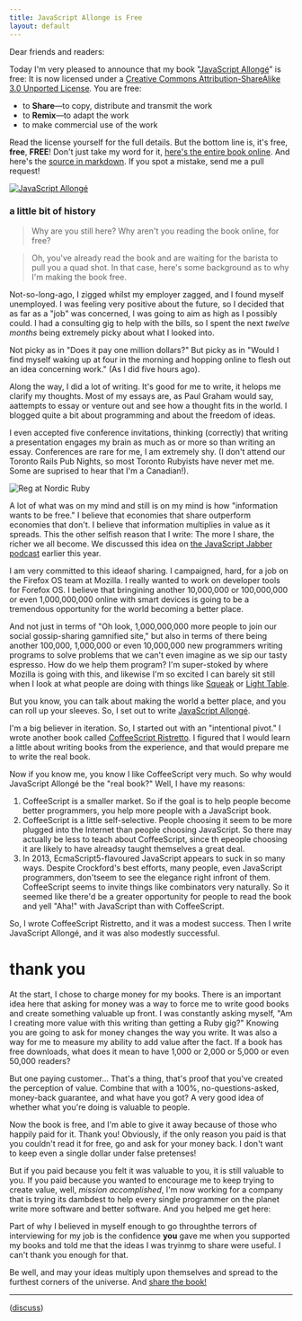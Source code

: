 ```yaml
---
title: JavaScript Allonge is Free
layout: default
---
```


Dear friends and readers:

Today I'm very pleased to announce that my book "[JavaScript Allongé](https://leanpub.com/javascript-allonge/read)" is free: It is now licensed under a [Creative Commons Attribution-ShareAlike 3.0 Unported License](http://creativecommons.org/licenses/by-sa/3.0/deed.en_US). You are free:

* to **Share**—to copy, distribute and transmit the work
* to **Remix**—to adapt the work
* to make commercial use of the work

Read the license yourself for the full details. But the bottom line is, it's free, **free**, **FREE**! Don't just take my word for it, [here's the entire book online](https://leanpub.com/javascript-allonge/read). And here's the [source in markdown](https://github.com/raganwald/javascript-allonge). If you spot a mistake, send me a pull request!

[![JavaScript Allongé](http://i.minus.com/iW2E1A8M5UWe6.jpeg)](https://leanpub.com/javascript-allonge/read)

### a little bit of history

>  Why are you still here? Why aren't you reading the book online, for free?

> Oh, you've already read the book and are waiting for the barista to pull you a quad shot. In that case, here's some background as to why I'm making the book free.

Not-so-long-ago, I zigged whilst my employer zagged, and I found myself unemployed. I was feeling very positive about the future, so I decided that as far as a "job" was concerned, I was going to aim as high as I possibly could. I had a consulting gig to help with the bills, so I spent the next *twelve months* being extremely picky about what I looked into.

Not picky as in "Does it pay one million dollars?" But picky as in "Would I find myself waking up at four in the morning and hopping online to flesh out an idea concerning work." (As I did five hours ago).

Along the way, I did a lot of writing. It's good for me to write, it helops me clarify my thoughts. Most of my essays are, as Paul Graham would say, aattempts to essay or venture out and see how a thought fits in the world. I blogged quite a bit about programming and about the freedom of ideas.

I even accepted five conference invitations, thinking (correctly) that writing a presentation engages my brain as much as or more so than writing an essay. Conferences are rare for me, I am extremely shy. (I don't attend our Toronto Rails Pub Nights, so most Toronto Rubyists have never met me. Some are suprised to hear that I'm a Canadian!).

![Reg at Nordic Ruby](http://farm4.staticflickr.com/3767/9023803415_37737ca9f2_h.jpg)

A lot of what was on my mind and still is on my mind is how "information wants to be free." I believe that economies that share outperform economies that don't. I believe that information multiplies in value as it spreads. This the other selfish reason that I write: The more I share, the richer we all become. We discussed this idea on [the JavaScript Jabber podcast](http://javascriptjabber.com/070-jsj-book-club-javascript-allonge-with-reginald-braithwaite/) earlier this year.

I am very committed to this ideaof sharing. I campaigned, hard, for a job on the Firefox OS team at Mozilla. I really wanted to work on developer tools for Forefox OS. I believe that bringining another 10,000,000 or 100,000,000 or even 1,000,000,000 online with smart devices is going to be a tremendous opportunity for the world becoming a better place.

And not just in terms of "Oh look, 1,000,000,000 more people to join our social gossip-sharing gamnified site," but also in terms of there being another 100,000, 1,000,000 or even 10,000,000 new programmers writing programs to solve problems that we can't even imagine as we sip our tasty espresso. How do we help them program? I'm super-stoked by where Mozilla is going with this, and likewise I'm so excited I can barely sit still when I look at what people are doing with things like [Squeak](http://squeak.org/) or [Light Table](http://www.chris-granger.com/2012/04/12/light-table---a-new-ide-concept/).

But you know, you can talk about making the world a better place, and you can roll up your sleeves. So, I set out to write [JavaScript Allongé](https://leanpub.com/javascript-allonge/read).

I'm a big believer in iteration. So, I started out with an "intentional pivot." I wrote another book called [CoffeeScript Ristretto](https://leanpub.com/coffeescript-ristretto/read). I figured that I would learn a little about writing books from the experience, and that would prepare me to write the real book.

Now if you know me, you know I like CoffeeScript very much. So why would JavaScript Allongé be the "real book?" Well, I have my reasons:

1. CoffeeScript is a smaller market. So if the goal is to help people become better programmers, you help more people with a JavaScript book.
2. CoffeeScript is a little self-selective. People choosing it seem to be more plugged into the Internet than people choosing JavaScript. So there may actually be less to teach about CoffeeScript, since th epeople choosing it are likely to have alreadsy taught themselves a great deal.
3. In 2013, EcmaScript5-flavoured JavaScript appears to suck in so many ways. Despite Crockford's best efforts, many people, even JavaScript programmers, don'tseem to see the elegance right infront of them. CoffeeScript seems to invite things like combinators very naturally. So it seemed like there'd be a greater opportunity for people to read the book and yell "Aha!" with JavaScript than with CoffeeScript.

So, I wrote CoffeeScript Ristretto, and it was a modest success. Then I write JavaScript Allongé, and it was also modestly successful.

# thank you

At the start, I chose to charge money for my books. There is an important idea here that asking for money was a way to force me to write good books and create something valuable up front. I was constantly asking myself, "Am I creating more value with this writing than getting a Ruby gig?" Knowing you are going to ask for money changes the way you write. It was also a way for me to measure my ability to add value after the fact. If a book has free downloads, what does it mean to have 1,000 or 2,000 or 5,000 or even 50,000 readers?

But one paying customer... That's a thing, that's proof that you've created the perception of value. Combine that with a 100%, no-questions-asked, money-back guarantee, and what have you got? A very good idea of whether what you're doing is valuable to people.

Now the book is free, and I'm able to give it away because of those who happily paid for it. Thank you! Obviously, if the only reason you paid is that you couldn't read it for free, go and ask for your money back. I don't want to keep even a single dollar under false pretenses!

But if you paid because you felt it was valuable to you, it is still valuable to you. If you paid because you wanted to encourage me to keep trying to create value, well, *mission accomplished*, I'm now working for a company that is trying its dambdest to help every single programmer on the planet write more software and better software. And you helped me get here:

Part of why I believed in myself enough to go throughthe terrors of interviewing for my job is the confidence **you** gave me when you supported my books and told me that the ideas I was tryinmg to share were useful. I can't thank you enough for that.

Be well, and may your ideas multiply upon themselves and spread to the furthest corners of the universe. And [share the book!](https://leanpub.com/javascript-allonge/read)

---

([discuss](https://news.ycombinator.com/item?id=6476337))